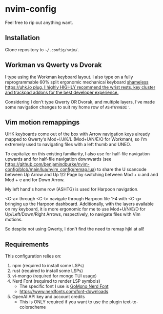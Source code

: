# nvim-config

Feel free to rip out anything want.

## Installation

Clone repository to `~/.config/nvim/`.

## Workman vs Qwerty vs Dvorak

I type using the Workman keyboard layout. I also type on a fully reprogrammable 60%
split ergonomic mechanical keyboard [shameless https://uhk.io plug. I highly HIGHLY
recommend the wrist rests, key cluster and trackpad addons for the best developer
experience.](https://ultimatehackingkeyboard.com/product/uhk60v2) 

Considering I don't type Qwerty OR Dvorak, and multiple layers, I've made some
navigation changes to suit my home row of `ASHTGYNEOI'`.

## Vim motion remappings

UHK keyboards come out of the box with Arrow navigation keys already mapped to
Qwerty's Mod+I/J/K/L (Mod+U/N/E/O for Workman), so I'm extremely
used to navigating files with a left thumb and UNEO.

To capitalize on this existing familiarity, I also use <C-u> for half-file
navigation upwards and <C-e> for half-file navigation downwards
(see https://github.com/benjamindburke/nvim-config/blob/main/lua/nvim_config/remap.lua)
to share the U scancode between Up Arrow and Up 1/2 Page by switching between
Mod + u and <C-u> and Mod + e and <C-e> for Down Arrow.

My left hand's home row (ASHTG) is used for Harpoon navigation.

\<C-a> through \<C-t\> navigate through Harpoon file 1-4 with \<C-g\> bringing up the
Harpoon dashboard. Additionally, with the layers available on my keyboard, it is
more ergonomic for me to use Mod+U/N/E/O for Up/Left/Down/Right Arrows, respectively,
to navigate files with Vim motions.

So despite not using Qwerty, I don't find the need to remap hjkl at all!

## Requirements

This configuration relies on:
1. npm (required to install some LSPs)
1. rust (required to install some LSPs)
1. vi-mongo (required for mongo TUI usage)
1. Nerd Font (required to render LSP symbols)
   - The specific font I use is [GoMono Nerd Font](https://www.programmingfonts.org/#go-mono)
   - https://www.nerdfonts.com/font-downloads
1. OpenAI API key and account credits
   - This is ONLY required if you want to use the plugin text-to-colorscheme
